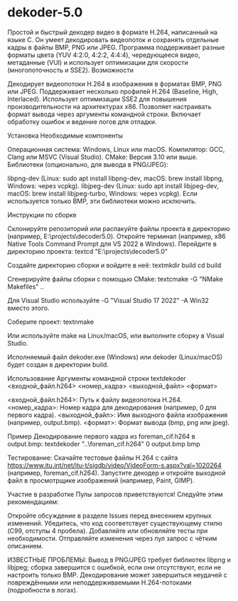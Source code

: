 # dekoder-5.0
Простой и быстрый декодер видео в формате H.264, написанный на языке C. Он умеет декодировать видеопоток и сохранять отдельные кадры в файлы BMP, PNG или JPEG. Программа поддерживает разные форматы цвета (YUV 4:2:0, 4:2:2, 4:4:4), чередующееся видео, метаданные (VUI) и использует оптимизации для скорости (многопоточность и SSE2).
Возможности

Декодирует видеопотоки H.264 в изображения в форматах BMP, PNG или JPEG.
Поддерживает несколько профилей H.264 (Baseline, High, Interlaced).
Использует оптимизации SSE2 для повышения производительности на архитектурах x86.
Позволяет настраивать формат вывода через аргументы командной строки.
Включает обработку ошибок и ведение логов для отладки.

Установка
Необходимые компоненты

Операционная система: Windows, Linux или macOS.
Компилятор: GCC, Clang или MSVC (Visual Studio).
CMake: Версия 3.10 или выше.
Библиотеки (опционально, для вывода в PNG/JPEG):

libpng-dev (Linux: sudo apt install libpng-dev, macOS: brew install libpng, Windows: через vcpkg).
libjpeg-dev (Linux: sudo apt install libjpeg-dev, macOS: brew install libjpeg-turbo, Windows: через vcpkg).
Если используется только BMP, эти библиотеки можно исключить.



Инструкции по сборке

Склонируйте репозиторий или распакуйте файлы проекта в директорию (например, E:\projects\decoder5.0).
Откройте терминал (например, x86 Native Tools Command Prompt для VS 2022 в Windows).
Перейдите в директорию проекта:
textcd "E:\projects\decoder5.0"

Создайте директорию сборки и войдите в неё:
textmkdir build
cd build

Сгенерируйте файлы сборки с помощью CMake:
textcmake -G "NMake Makefiles" ..

Для Visual Studio используйте -G "Visual Studio 17 2022" -A Win32 вместо этого.


Соберите проект:
textnmake

Или используйте make на Linux/macOS, или выполните сборку в Visual Studio.


Исполняемый файл dekoder.exe (Windows) или dekoder (Linux/macOS) будет создан в директории build.

Использование
Аргументы командной строки
textdekoder <входной_файл.h264> <номер_кадра> <выходной_файл> <формат>

<входной_файл.h264>: Путь к файлу видеопотока H.264.
<номер_кадра>: Номер кадра для декодирования (например, 0 для первого кадра).
<выходной_файл>: Имя выходного файла изображения (например, output.bmp).
<формат>: Формат вывода (bmp, png или jpeg).

Пример
Декодирование первого кадра из foreman_cif.h264 в output.bmp:
textdekoder "..\foreman_cif.h264" 0 output.bmp bmp

Тестирование:
Скачайте тестовые файлы H.264 с сайта https://www.itu.int/net/itu-t/sigdb/video/VideoForm-s.aspx?val=1020264 (например, foreman_cif.h264).
Запустите декодер и откройте выходной файл в просмотрщике изображений (например, Paint, GIMP).

Участие в разработке
Пулы запросов приветствуются! Следуйте этим рекомендациям:

Откройте обсуждение в разделе Issues перед внесением крупных изменений.
Убедитесь, что код соответствует существующему стилю (C99, отступы 4 пробела).
Добавляйте или обновляйте тесты при необходимости.
Отправляйте изменения через пул запрос с чётким описанием.

ИЗВЕСТНЫЕ ПРОБЛЕМЫ:
Вывод в PNG/JPEG требует библиотек libpng и libjpeg; сборка завершится с ошибкой, если они отсутствуют, если не настроить только BMP.
Декодирование может завершиться неудачей с повреждёнными или неподдерживаемыми H.264-потоками (подробности в логах).
